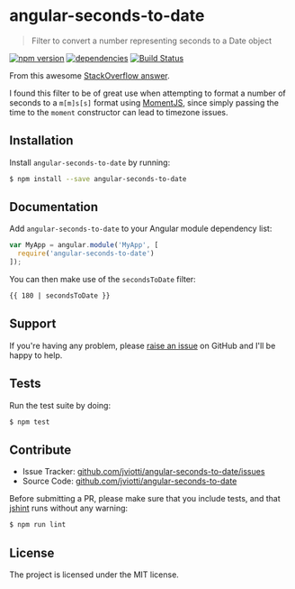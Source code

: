 angular-seconds-to-date
=======================

> Filter to convert a number representing seconds to a Date object

[![npm version](https://badge.fury.io/js/angular-seconds-to-date.svg)](http://badge.fury.io/js/angular-seconds-to-date)
[![dependencies](https://david-dm.org/jviotti/angular-seconds-to-date.svg)](https://david-dm.org/jviotti/angular-seconds-to-date.svg)
[![Build Status](https://travis-ci.org/jviotti/angular-seconds-to-date.svg?branch=master)](https://travis-ci.org/jviotti/angular-seconds-to-date)

From this awesome [StackOverflow answer](http://stackoverflow.com/a/30767487/1641422).

I found this filter to be of great use when attempting to format a number of seconds to a `m[m]s[s]` format using [MomentJS](http://momentjs.com), since simply passing the time to the `moment` constructor can lead to timezone issues.

Installation
------------

Install `angular-seconds-to-date` by running:

```sh
$ npm install --save angular-seconds-to-date
```

Documentation
-------------

Add `angular-seconds-to-date` to your Angular module dependency list:

```js
var MyApp = angular.module('MyApp', [
  require('angular-seconds-to-date')
]);
```

You can then make use of the `secondsToDate` filter:

```html
{{ 180 | secondsToDate }}
```

Support
-------

If you're having any problem, please [raise an issue](https://github.com/jviotti/angular-seconds-to-date/issues/new) on GitHub and I'll be happy to help.

Tests
-----

Run the test suite by doing:

```sh
$ npm test
```

Contribute
----------

- Issue Tracker: [github.com/jviotti/angular-seconds-to-date/issues](https://github.com/jviotti/angular-seconds-to-date/issues)
- Source Code: [github.com/jviotti/angular-seconds-to-date](https://github.com/jviotti/angular-seconds-to-date)

Before submitting a PR, please make sure that you include tests, and that [jshint](http://jshint.com) runs without any warning:

```sh
$ npm run lint
```

License
-------

The project is licensed under the MIT license.
